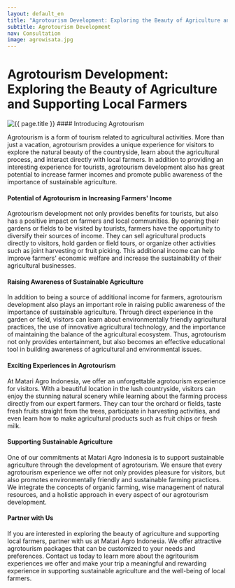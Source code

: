 ```yaml
---
layout: default_en
title: "Agrotourism Development: Exploring the Beauty of Agriculture and Supporting Local Farmers"
subtitle: Agrotourism Development
nav: Consultation
image: agrowisata.jpg
---
```


<h1>Agrotourism Development: Exploring the Beauty of Agriculture and Supporting Local Farmers</h1>
<img src="{{ site.url }}/img/{{ page.image }}" alt="{{ page.title }}" class="img-fluid rounded img-content-right">
#### Introducing Agrotourism

Agrotourism is a form of tourism related to agricultural activities. More than just a vacation, agrotourism provides a unique experience for visitors to explore the natural beauty of the countryside, learn about the agricultural process, and interact directly with local farmers. In addition to providing an interesting experience for tourists, agrotourism development also has great potential to increase farmer incomes and promote public awareness of the importance of sustainable agriculture.

#### Potential of Agrotourism in Increasing Farmers' Income

Agrotourism development not only provides benefits for tourists, but also has a positive impact on farmers and local communities. By opening their gardens or fields to be visited by tourists, farmers have the opportunity to diversify their sources of income. They can sell agricultural products directly to visitors, hold garden or field tours, or organize other activities such as joint harvesting or fruit picking. This additional income can help improve farmers' economic welfare and increase the sustainability of their agricultural businesses.

#### Raising Awareness of Sustainable Agriculture

In addition to being a source of additional income for farmers, agrotourism development also plays an important role in raising public awareness of the importance of sustainable agriculture. Through direct experience in the garden or field, visitors can learn about environmentally friendly agricultural practices, the use of innovative agricultural technology, and the importance of maintaining the balance of the agricultural ecosystem. Thus, agrotourism not only provides entertainment, but also becomes an effective educational tool in building awareness of agricultural and environmental issues.

#### Exciting Experiences in Agrotourism

At Matari Agro Indonesia, we offer an unforgettable agrotourism experience for visitors. With a beautiful location in the lush countryside, visitors can enjoy the stunning natural scenery while learning about the farming process directly from our expert farmers. They can tour the orchard or fields, taste fresh fruits straight from the trees, participate in harvesting activities, and even learn how to make agricultural products such as fruit chips or fresh milk.

#### Supporting Sustainable Agriculture

One of our commitments at Matari Agro Indonesia is to support sustainable agriculture through the development of agrotourism. We ensure that every agrotourism experience we offer not only provides pleasure for visitors, but also promotes environmentally friendly and sustainable farming practices. We integrate the concepts of organic farming, wise management of natural resources, and a holistic approach in every aspect of our agrotourism development.

#### Partner with Us

If you are interested in exploring the beauty of agriculture and supporting local farmers, partner with us at Matari Agro Indonesia. We offer attractive agrotourism packages that can be customized to your needs and preferences. Contact us today to learn more about the agritourism experiences we offer and make your trip a meaningful and rewarding experience in supporting sustainable agriculture and the well-being of local farmers.